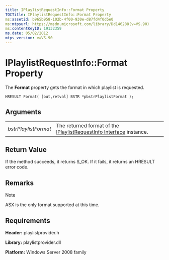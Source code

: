 ```yaml
---
title: IPlaylistRequestInfo::Format Property
TOCTitle: IPlaylistRequestInfo::Format Property
ms:assetid: b965b958-102b-4f00-930e-d87fd4f0d5e0
ms:mtpsurl: https://msdn.microsoft.com/library/Dd146288(v=VS.90)
ms:contentKeyID: 19132359
ms.date: 05/02/2012
mtps_version: v=VS.90
---
```


# IPlaylistRequestInfo::Format Property

The **Format** property gets the format in which playlist is requested.

    HRESULT Format( [out,retval] BSTR *pbstrPlaylistFormat );

## Arguments

|||
|--- |--- |
|*bstrPlaylistFormat*|The returned format of the [IPlaylistRequestInfo Interface](https://msdn.microsoft.com/library/dd146293) instance.|

## Return Value

If the method succeeds, it returns S\_OK. If it fails, it returns an HRESULT error code.

## Remarks

> [!Note]  
> ASX is the only format supported at this time.


## Requirements

**Header:** playlistprovider.h

**Library:** playlistprovider.dll

**Platform:** Windows Server 2008 family

